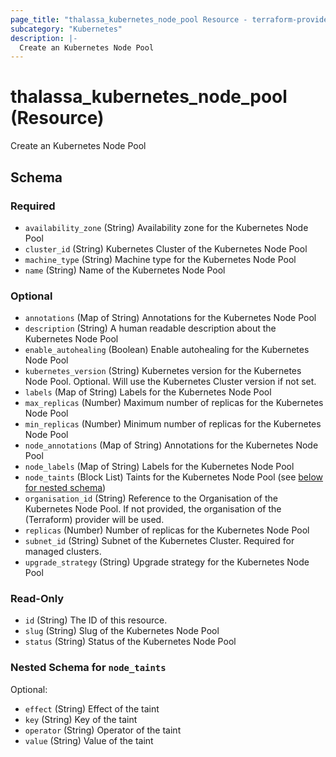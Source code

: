 ```yaml
---
page_title: "thalassa_kubernetes_node_pool Resource - terraform-provider-thalassa"
subcategory: "Kubernetes"
description: |-
  Create an Kubernetes Node Pool
---
```


# thalassa_kubernetes_node_pool (Resource)

Create an Kubernetes Node Pool


<!-- schema generated by tfplugindocs -->
## Schema

### Required

- `availability_zone` (String) Availability zone for the Kubernetes Node Pool
- `cluster_id` (String) Kubernetes Cluster of the Kubernetes Node Pool
- `machine_type` (String) Machine type for the Kubernetes Node Pool
- `name` (String) Name of the Kubernetes Node Pool

### Optional

- `annotations` (Map of String) Annotations for the Kubernetes Node Pool
- `description` (String) A human readable description about the Kubernetes Node Pool
- `enable_autohealing` (Boolean) Enable autohealing for the Kubernetes Node Pool
- `kubernetes_version` (String) Kubernetes version for the Kubernetes Node Pool. Optional. Will use the Kubernetes Cluster version if not set.
- `labels` (Map of String) Labels for the Kubernetes Node Pool
- `max_replicas` (Number) Maximum number of replicas for the Kubernetes Node Pool
- `min_replicas` (Number) Minimum number of replicas for the Kubernetes Node Pool
- `node_annotations` (Map of String) Annotations for the Kubernetes Node Pool
- `node_labels` (Map of String) Labels for the Kubernetes Node Pool
- `node_taints` (Block List) Taints for the Kubernetes Node Pool (see [below for nested schema](#nestedblock--node_taints))
- `organisation_id` (String) Reference to the Organisation of the Kubernetes Node Pool. If not provided, the organisation of the (Terraform) provider will be used.
- `replicas` (Number) Number of replicas for the Kubernetes Node Pool
- `subnet_id` (String) Subnet of the Kubernetes Cluster. Required for managed clusters.
- `upgrade_strategy` (String) Upgrade strategy for the Kubernetes Node Pool

### Read-Only

- `id` (String) The ID of this resource.
- `slug` (String) Slug of the Kubernetes Node Pool
- `status` (String) Status of the Kubernetes Node Pool

<a id="nestedblock--node_taints"></a>
### Nested Schema for `node_taints`

Optional:

- `effect` (String) Effect of the taint
- `key` (String) Key of the taint
- `operator` (String) Operator of the taint
- `value` (String) Value of the taint


